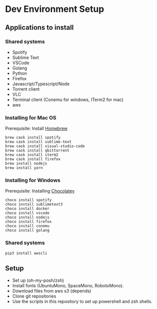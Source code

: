 # Dev Environment Setup

## Applications to install
### Shared systems
* Spotify
* Sublime Text
* VSCode
* Golang
* Python
* Firefox
* Javascript/Typescript/Node
* Torrent client
* VLC
* Terminal client (Conemu for windows, ITerm2 for mac)
* aws


### Installing for Mac OS
Prerequisite: Install [Homebrew](https://brew.sh/)
```
brew cask install spotify
brew cask install sublime-text
brew cask install visual-studio-code
brew cask install qbittorrent
brew cask install iterm2
brew cask install firefox
brew install nodejs
brew install yarn
```

### Installing for Windows
Prerequisite: Installing [Chocolatey](https://chocolatey.org/docs/installation)
```
choco install spotify
choco install sublimetext3
choco install docker
choco install vscode
choco install nodejs
choco install firefox
choco install conemu
choco install golang
```

### Shared systems
```
pip3 install awscli
```

## Setup
* Set up (oh-my-posh/zsh)
* Install fonts (UbuntuMono, SpaceMono, RobotoMono).
* Download files from aws s3 (depends)
* Clone git repositories
* Use the scripts in this repository to set up powershell and zsh shells.

